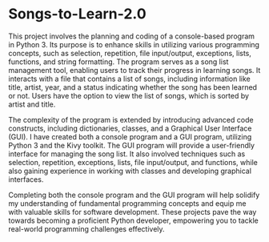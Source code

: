 # Songs-to-Learn-2.0
This project involves the planning and coding of a console-based program in Python 3. Its purpose is to enhance skills in utilizing various programming concepts, such as selection, repetition, file input/output, exceptions, lists, functions, and string formatting. The program serves as a song list management tool, enabling users to track their progress in learning songs. It interacts with a file that contains a list of songs, including information like title, artist, year, and a status indicating whether the song has been learned or not. Users have the option to view the list of songs, which is sorted by artist and title.

The complexity of the program is extended by introducing advanced code constructs, including dictionaries, classes, and a Graphical User Interface (GUI). I have created both a console program and a GUI program, utilizing Python 3 and the Kivy toolkit. The GUI program will provide a user-friendly interface for managing the song list. It also involved techniques such as selection, repetition, exceptions, lists, file input/output, and functions, while also gaining experience in working with classes and developing graphical interfaces.

Completing both the console program and the GUI program will help solidify my understanding of fundamental programming concepts and equip me with valuable skills for software development. These projects pave the way towards becoming a proficient Python developer, empowering you to tackle real-world programming challenges effectively.
